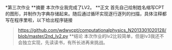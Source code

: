 *第三次作业
**摘要
本次作业我完成了LV2。
**正文
首先自己绘制姓名缩写CPT的图形，并制作为字典存储起来。随后通过循环实现逐行逐列的扫描，具体注释都写在程序里啦，以下给出程序链接
>https://github.com/wdwycpt/computationalphysics_N2013301020128/blob/master/2nd_lv2.py
**结论
本次作业的lv2比较简单，但是lv3我还不会独立实现，先读读书，有所长进再来挑战。
